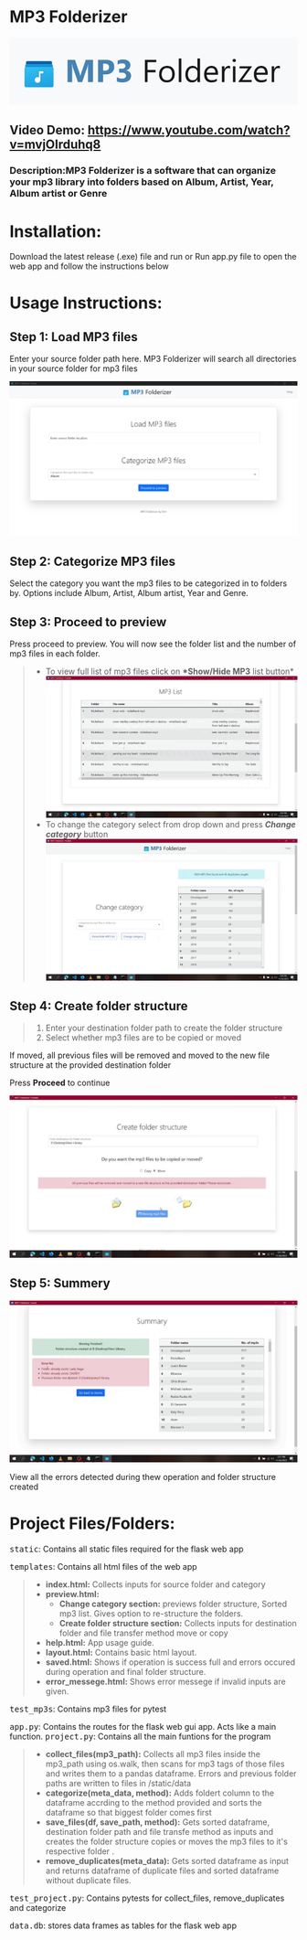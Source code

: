# MP3 Folderizer
![title](static/title.jpg "title" )
## Video Demo: https://www.youtube.com/watch?v=mvjOIrduhq8

### Description:MP3 Folderizer is a software that can organize your mp3 library into folders based on Album, Artist, Year, Album artist or Genre

# Installation:

Download the latest release (.exe) file and run or Run app.py file to open the web app and follow the instructions below

# Usage Instructions:

## Step 1: Load MP3 files

Enter your source folder path here. MP3 Folderizer will search all directories in your source folder for mp3 files

![home](static/home.jpg "home" )
## Step 2: Categorize MP3 files


Select the category you want the mp3 files to be categorized in to folders by. Options include Album, Artist, Album artist, Year and Genre.

## Step 3: Proceed to preview


Press proceed to preview. You will now see the folder list and the number of mp3 files in each folder.


> - To view full list of mp3 files click on **\*Show/Hide MP3** list button\*
![mp3list](static/mp3list.png "mp3list" )
> - To change the category select from drop down and press **_Change category_** button
![category](static/category.png "category" )

## Step 4: Create folder structure

> 1. Enter your destination folder path to create the folder structure
> 2. Select whether mp3 files are to be copied or moved

If moved, all previous files will be removed and moved to the new file structure at the provided destination folder

Press **Proceed** to continue

![moving](static/moving.png "moving" )

## Step 5: Summery
![summery](static/summery.png "summery" )

View all the errors detected during thew operation and folder structure created

# Project Files/Folders:

<kbd>static</kbd>: Contains all static files required for the flask web app

<kbd>templates</kbd>: Contains all html files of the web app

> - **index.html:** Collects inputs for source folder and category
> - **preview.html:**
>   - **Change category section:** previews folder structure, Sorted mp3 list. Gives option to re-structure the folders.
>   - **Create folder structure section:** Collects inputs for destination folder and file transfer method move or copy
> - **help.html:** App usage guide.
> - **layout.html:** Contains basic html layout.
> - **saved.html:** Shows if operation is success full and errors occured during operation and final folder structure.
> - **error_messege.html:** Shows error messege if invalid inputs are given.

<kbd>test_mp3s</kbd>: Contains mp3 files for pytest

<kbd>app.py</kbd>: Contains the routes for the flask web gui app. Acts like a main function.
<kbd>project.py</kbd>: Contains all the main funtions for the program

> - **collect_files(mp3_path):** Collects all mp3 files inside the mp3_path using os.walk, then scans for mp3 tags of those files and writes them to a pandas dataframe. Errors and previous folder paths are written to files in /static/data
> - **categorize(meta_data, method):** Adds foldert column to the dataframe accrding to the method provided and sorts the dataframe so that biggest folder comes first
> - **save_files(df, save_path, method):** Gets sorted dataframe, destination folder path and file transfe method as inputs and creates the folder structure copies or moves the mp3 files to it's respective folder .
> - **remove_duplicates(meta_data):** Gets sorted dataframe as input and returns dataframe of duplicate files and sorted dataframe without duplicate files.

<kbd>test_project.py</kbd>: Contains pytests for collect_files, remove_duplicates and categorize

<kbd>data.db</kbd>: stores data frames as tables for the flask web app
